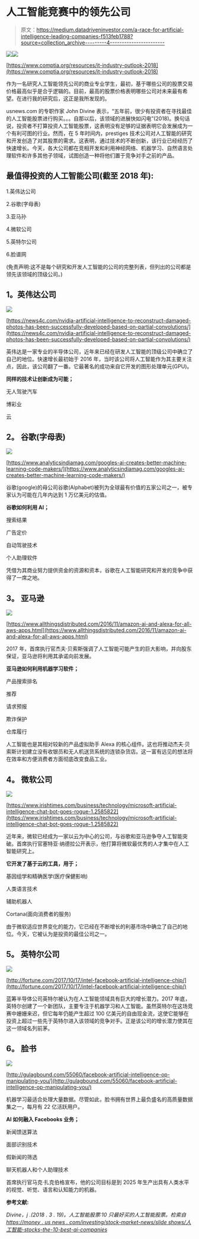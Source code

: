 # 人工智能竞赛中的领先公司

> 原文：<https://medium.datadriveninvestor.com/a-race-for-artificial-intelligence-leading-companies-f513feb1788?source=collection_archive---------4----------------------->

[![](img/10904c6b16bc31445f64b7cc7b5e4e89.png)](http://www.track.datadriveninvestor.com/1B9E)![](img/f0dc9dfe7975c1a5273272b85b8e44e2.png)

[https://www.comptia.org/resources/it-industry-outlook-2018](https://www.comptia.org/resources/it-industry-outlook-2018)

作为一名研究人工智能领先公司的商业专业学生，最初，基于哪些公司的股票交易价格最高似乎是合乎逻辑的。目前，最高的股票价格表明哪些公司对未来最有希望。在进行我的研究后，这正是我所发现的。

usnews.com 的专职作家 John Divine 表示，“五年前，很少有投资者在寻找最佳的人工智能股票进行购买。。。自那以后，该领域的进展快如闪电”(2018)。换句话说，投资者不打算投资人工智能股票，这表明没有足够的证据表明它会发展成为一个有利可图的行业。然而，在 5 年时间内，prestiges 技术公司对人工智能的研究和开发创造了对其股票的需求。这表明，通过技术的不断创新，该行业已经经历了快速增长。今天，各大公司都在竞相开发和利用神经网络、机器学习、自然语言处理软件和许多其他子领域，试图创造一种将他们置于竞争对手之前的产品。

## **最值得投资的人工智能公司(截至 2018 年):**

1.英伟达公司

2.谷歌(字母表)

3.亚马孙

4.微软公司

5.英特尔公司

6.脸谱网

(免责声明:这不是每个研究和开发人工智能的公司的完整列表，但列出的公司都是领先该领域的顶级公司。)

## **1。英伟达公司**

![](img/f3043cf9c8b427f1514d52c0e4d1e7cf.png)

[https://news4c.com/nvidia-artificial-intelligence-to-reconstruct-damaged-photos-has-been-successfully-developed-based-on-partial-convolutions/](https://news4c.com/nvidia-artificial-intelligence-to-reconstruct-damaged-photos-has-been-successfully-developed-based-on-partial-convolutions/)

英伟达是一家专业的半导体公司，近年来已经在研发人工智能的顶级公司中确立了自己的地位。快速增长最初始于 2016 年，当时该公司将人工智能作为其主要关注点，因此，该公司翻了一番。它最著名的成功来自它开发的图形处理单元(GPU)。

**同样的技术让创新成为可能；**

无人驾驶汽车

博彩业

云

## **2。** **谷歌(字母表)**

![](img/6a105d36697018c591993a4a7bc2fe22.png)

[https://www.analyticsindiamag.com/googles-ai-creates-better-machine-learning-code-makers/](https://www.analyticsindiamag.com/googles-ai-creates-better-machine-learning-code-makers/)

谷歌(google)的母公司谷歌(Alphabet)被列为全球最有价值的五家公司之一，被专家认为可能在几年内达到 1 万亿美元的估值。

**谷歌如何利用 AI；**

搜索结果

广告定价

自动驾驶技术

个人助理软件

凭借为其商业努力提供资金的资源和资本，谷歌在人工智能研究和开发的竞争中获得了一席之地。

## **3。** **亚马逊**

![](img/590b3431578649d50490f55ec88e582d.png)

[https://www.allthingsdistributed.com/2016/11/amazon-ai-and-alexa-for-all-aws-apps.html](https://www.allthingsdistributed.com/2016/11/amazon-ai-and-alexa-for-all-aws-apps.html)

2017 年，首席执行官杰夫·贝索斯强调了人工智能可能产生的巨大影响，并向股东保证，亚马逊将利用其承诺向前发展。

**亚马逊如何利用机器学习软件；**

产品搜索排名

推荐

请求预报

欺诈保护

仓库履行

人工智能也是其相对较新的产品虚拟助手 Alexa 的核心组件。这也将推动杰夫·贝索斯计划建立没有收银员和无人机送货系统的连锁杂货店。这一富有远见的想法将在效率和方便消费者方面彻底改变食品工业。

## **4。** **微软公司**

![](img/6ba2491cce7749d6f1bacd020b36d012.png)

[https://www.irishtimes.com/business/technology/microsoft-artificial-intelligence-chat-bot-goes-rogue-1.2585822](https://www.irishtimes.com/business/technology/microsoft-artificial-intelligence-chat-bot-goes-rogue-1.2585822)

近年来，微软已经成为一家以云为中心的公司，与谷歌和亚马逊争夺人工智能突破。首席执行官塞特亚·纳德拉公开表示，他打算将微软最优秀的人才集中在人工智能研究上。

**它开发了基于云的工具，用于；**

基因组学和精确医学(医疗保健影响)

人类语言技术

辅助机器人

Cortana(面向消费者的服务)

由于微软适应世界变化的能力，它已经在不断增长的利基市场中确立了自己的地位。今天，它被认为是投资的最佳公司之一。

## **5。** **英特尔公司**

![](img/e345ba390581ddcb9adac6fafe3c68f4.png)

[http://fortune.com/2017/10/17/intel-facebook-artificial-intelligence-chip/](http://fortune.com/2017/10/17/intel-facebook-artificial-intelligence-chip/)

蓝筹半导体公司英特尔被认为在人工智能领域具有巨大的增长潜力。2017 年底，英特尔创建了一个新团队，主要专注于机器学习和人工智能。虽然英特尔在这场竞赛中姗姗来迟，但它每年仍能产生超过 100 亿美元的自由现金流，这使它能够在投资上超过一些先于英特尔进入该领域的竞争对手。正是该公司的增长潜力使其在这一领域名列前茅。

## **6。** **脸书**

![](img/aa1661e9d758f575c40bbced214091ef.png)

[http://gulagbound.com/55060/facebook-artificial-intelligence-op-manipulating-you/](http://gulagbound.com/55060/facebook-artificial-intelligence-op-manipulating-you/)

机器学习最适合处理大量数据。尽管如此，脸书拥有世界上最负盛名的高质量数据集之一，每月有 22 亿活跃用户。

**AI 如何融入 Facebooks 业务；**

新闻馈送算法

面部识别技术

假新闻的筛选

聊天机器人和个人助理技术

首席执行官马克·扎克伯格宣布，他的公司目标是到 2025 年生产出具有人类水平的视觉、听觉、语言和认知能力的机器。

**参考文献:**

*Divine，j .(2018 . 3 . 19)。人工智能股票:10 只最好买的人工智能股票。检索自*[*https://money . us news . com/investing/stock-market-news/slide shows/人工智能-stocks-the-10-best-ai-companies*](https://money.usnews.com/investing/stock-market-news/slideshows/artificial-intelligence-stocks-the-10-best-ai-companies)